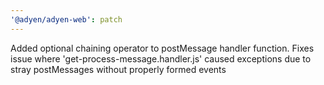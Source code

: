 ```yaml
---
'@adyen/adyen-web': patch
---
```


Added optional chaining operator to postMessage handler function. Fixes issue where 'get-process-message.handler.js' caused exceptions due to stray postMessages without properly formed events
